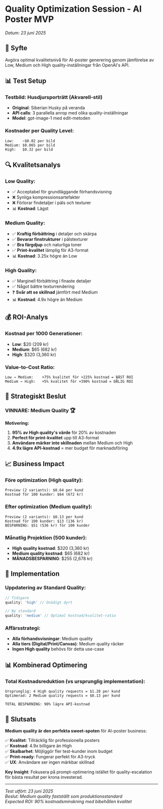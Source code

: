 # Quality Optimization Session - AI Poster MVP
*Datum: 23 juni 2025*

## 🎯 Syfte
Avgöra optimal kvalitetsnivå för AI-poster generering genom jämförelse av Low, Medium och High quality-inställningar från OpenAI's API.

## 📊 Test Setup

### **Testbild:** Husdjursporträtt (Akvarell-stil)
- **Original**: Siberian Husky på veranda
- **API calls**: 3 parallella anrop med olika quality-inställningar
- **Model**: gpt-image-1 med edit-metoden

### **Kostnader per Quality Level:**
```
Low:    ~$0.02 per bild
Medium: $0.065 per bild  
High:   $0.32 per bild
```

## 🔍 Kvalitetsanalys

### **Low Quality:**
- ✅ Acceptabel för grundläggande förhandsvisning
- ❌ Synliga kompressionsartefakter
- ❌ Förlorar findetaljer i päls och texturer
- 📊 **Kostnad**: Lägst

### **Medium Quality:**
- ✅ **Kraftig förbättring** i detaljer och skärpa
- ✅ **Bevarar finstrukturer** i pälstexturer
- ✅ **Bra färgdjup** och naturliga toner
- ✅ **Print-kvalitet** lämplig för A3-format
- 📊 **Kostnad**: 3.25x högre än Low

### **High Quality:**
- ✅ Marginell förbättring i finaste detaljer
- ✅ Något bättre texturrendering
- ❓ **Svår att se skillnad** jämfört med Medium
- 📊 **Kostnad**: 4.9x högre än Medium

## 💰 ROI-Analys

### **Kostnad per 1000 Generationer:**
- **Low**: $20 (209 kr)
- **Medium**: $65 (682 kr) 
- **High**: $320 (3,360 kr)

### **Value-to-Cost Ratio:**
```
Low → Medium:    +75% kvalitet för +225% kostnad = BÄST ROI
Medium → High:   +5% kvalitet för +390% kostnad = DÅLIG ROI
```

## 🎯 Strategiskt Beslut

### **VINNARE: Medium Quality** 🏆

**Motivering:**
1. **95% av High quality's värde** för 20% av kostnaden
2. **Perfect för print-kvalitet** upp till A3-format
3. **Användare märker inte skillnaden** mellan Medium och High
4. **4.9x lägre API-kostnad** = mer budget för marknadsföring

## 📈 Business Impact

### **Före optimization (High quality):**
```
Preview (2 variants): $0.64 per kund
Kostnad för 100 kunder: $64 (672 kr)
```

### **Efter optimization (Medium quality):**
```
Preview (2 variants): $0.13 per kund  
Kostnad för 100 kunder: $13 (136 kr)
BESPARNING: $51 (536 kr) för 100 kunder
```

### **Månatlig Projektion (500 kunder):**
- **High quality kostnad**: $320 (3,360 kr)
- **Medium quality kostnad**: $65 (682 kr)
- **MÅNADSBESPARNING**: $255 (2,678 kr)

## 🚀 Implementation

### **Uppdatering av Standard Quality:**
```typescript
// Tidigare
quality: 'high' // Onödigt dyrt

// Ny standard
quality: 'medium' // Optimal kostnad/kvalitet-ratio
```

### **Affärsstrategi:**
- **Alla förhandsvisningar**: Medium quality
- **Alla tiers (Digital/Print/Canvas)**: Medium quality räcker
- **Ingen High quality** behövs för detta use-case

## 📊 Kombinerad Optimering

### **Total Kostnadsreduktion (vs ursprunglig implementation):**
```
Ursprunglig: 4 High quality requests = $1.28 per kund
Optimerad: 2 Medium quality requests = $0.13 per kund

TOTAL BESPARNING: 90% lägre API-kostnad
```

## 🎯 Slutsats

**Medium quality är den perfekta sweet-spoten** för AI-poster business:

✅ **Kvalitet**: Tillräcklig för professionella posters  
✅ **Kostnad**: 4.9x billigare än High  
✅ **Skalbarhet**: Möjliggör fler test-kunder inom budget  
✅ **Print-ready**: Fungerar perfekt för A3-tryck  
✅ **UX**: Användare ser ingen märkbar skillnad  

**Key Insight**: Fokusera på prompt-optimering istället för quality-escalation för bästa resultat per krona investerad.

---

*Test utfört: 23 juni 2025*  
*Beslut: Medium quality fastställt som produktionsstandard*  
*Expected ROI: 90% kostnadsminskning med bibehållen kvalitet*

